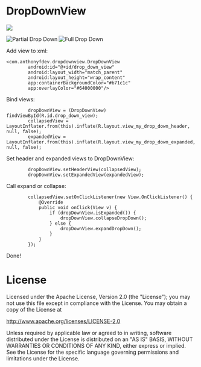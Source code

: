 # DropDownView

[![](https://jitpack.io/v/AnthonyFermin/DropDownView.svg)](https://jitpack.io/#AnthonyFermin/DropDownView)

![Partial Drop Down](https://media.giphy.com/media/26FmQTErmydlNAvks/giphy.gif) ![Full Drop Down](https://media.giphy.com/media/3oKIPeHezv11Zk6y5i/giphy.gif)

Add view to xml:
```
<com.anthonyfdev.dropdownview.DropDownView
        android:id="@+id/drop_down_view"
        android:layout_width="match_parent"
        android:layout_height="wrap_content"
        app:containerBackgroundColor="#b71c1c"
        app:overlayColor="#64000000"/>
```

Bind views:
```
        dropDownView = (DropDownView) findViewById(R.id.drop_down_view);
        collapsedView = LayoutInflater.from(this).inflate(R.layout.view_my_drop_down_header, null, false);
        expandedView = LayoutInflater.from(this).inflate(R.layout.view_my_drop_down_expanded, null, false);
```

Set header and expanded views to DropDownView:
```
        dropDownView.setHeaderView(collapsedView);
        dropDownView.setExpandedView(expandedView);
```

Call expand or collapse:
```
        collapsedView.setOnClickListener(new View.OnClickListener() {
            @Override
            public void onClick(View v) {
                if (dropDownView.isExpanded()) {
                    dropDownView.collapseDropDown();
                } else {
                    dropDownView.expandDropDown();
                }
            }
        });
```

Done!

# License

Licensed under the Apache License, Version 2.0 (the "License"); you may not use this file except in compliance with the License. You may obtain a copy of the License at

http://www.apache.org/licenses/LICENSE-2.0

Unless required by applicable law or agreed to in writing, software distributed under the License is distributed on an "AS IS" BASIS, WITHOUT WARRANTIES OR CONDITIONS OF ANY KIND, either express or implied. See the License for the specific language governing permissions and limitations under the License.
